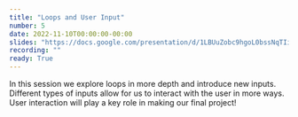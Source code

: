 ```yaml
---
title: "Loops and User Input"
number: 5
date: 2022-11-10T00:00:00-00:00
slides: "https://docs.google.com/presentation/d/1LBUuZobc9hgoL0bssNqTIi5Mbbv1CV1fShDcNc2juDk/edit?usp=sharing"
recording: ""
ready: True
---
```


In this session we explore loops in more depth and introduce new inputs. Different types of inputs allow for us to interact with the user in more ways. User interaction will play a key role in making our final project!
